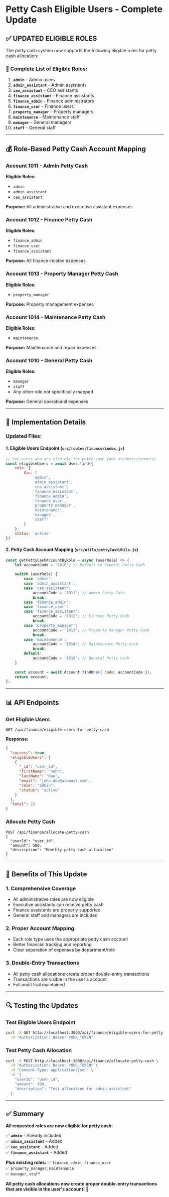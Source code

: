 # Petty Cash Eligible Users - Complete Update

## ✅ **UPDATED ELIGIBLE ROLES**

The petty cash system now supports the following eligible roles for petty cash allocation:

### **🎯 Complete List of Eligible Roles:**

1. **`admin`** - Admin users
2. **`admin_assistant`** - Admin assistants  
3. **`ceo_assistant`** - CEO assistants
4. **`finance_assistant`** - Finance assistants
5. **`finance_admin`** - Finance administrators
6. **`finance_user`** - Finance users
7. **`property_manager`** - Property managers
8. **`maintenance`** - Maintenance staff
9. **`manager`** - General managers
10. **`staff`** - General staff

---

## 💰 **Role-Based Petty Cash Account Mapping**

### **Account 1011 - Admin Petty Cash**
**Eligible Roles:**
- `admin`
- `admin_assistant` 
- `ceo_assistant`

**Purpose:** All administrative and executive assistant expenses

### **Account 1012 - Finance Petty Cash**
**Eligible Roles:**
- `finance_admin`
- `finance_user`
- `finance_assistant`

**Purpose:** All finance-related expenses

### **Account 1013 - Property Manager Petty Cash**
**Eligible Roles:**
- `property_manager`

**Purpose:** Property management expenses

### **Account 1014 - Maintenance Petty Cash**
**Eligible Roles:**
- `maintenance`

**Purpose:** Maintenance and repair expenses

### **Account 1010 - General Petty Cash**
**Eligible Roles:**
- `manager`
- `staff`
- Any other role not specifically mapped

**Purpose:** General operational expenses

---

## 🔧 **Implementation Details**

### **Updated Files:**

#### **1. Eligible Users Endpoint** (`src/routes/finance/index.js`)
```javascript
// Get users who are eligible for petty cash (not students/tenants)
const eligibleUsers = await User.find({
    role: { 
        $in: [
            'admin', 
            'admin_assistant', 
            'ceo_assistant', 
            'finance_assistant',
            'finance_admin', 
            'finance_user', 
            'property_manager', 
            'maintenance', 
            'manager', 
            'staff'
        ] 
    },
    status: 'active'
})
```

#### **2. Petty Cash Account Mapping** (`src/utils/pettyCashUtils.js`)
```javascript
const getPettyCashAccountByRole = async (userRole) => {
    let accountCode = '1010'; // Default to General Petty Cash
    
    switch (userRole) {
        case 'admin':
        case 'admin_assistant':
        case 'ceo_assistant':
            accountCode = '1011'; // Admin Petty Cash
            break;
        case 'finance_admin':
        case 'finance_user':
        case 'finance_assistant':
            accountCode = '1012'; // Finance Petty Cash
            break;
        case 'property_manager':
            accountCode = '1013'; // Property Manager Petty Cash
            break;
        case 'maintenance':
            accountCode = '1014'; // Maintenance Petty Cash
            break;
        default:
            accountCode = '1010'; // General Petty Cash
    }
    
    const account = await Account.findOne({ code: accountCode });
    return account;
};
```

---

## 📊 **API Endpoints**

### **Get Eligible Users**
```http
GET /api/finance/eligible-users-for-petty-cash
```

**Response:**
```json
{
  "success": true,
  "eligibleUsers": [
    {
      "_id": "user_id",
      "firstName": "John",
      "lastName": "Doe",
      "email": "john.doe@alamait.com",
      "role": "admin",
      "status": "active"
    }
  ],
  "total": 25
}
```

### **Allocate Petty Cash**
```http
POST /api/finance/allocate-petty-cash
{
  "userId": "user_id",
  "amount": 500,
  "description": "Monthly petty cash allocation"
}
```

---

## 🎯 **Benefits of This Update**

### **1. Comprehensive Coverage**
- All administrative roles are now eligible
- Executive assistants can receive petty cash
- Finance assistants are properly supported
- General staff and managers are included

### **2. Proper Account Mapping**
- Each role type uses the appropriate petty cash account
- Better financial tracking and reporting
- Clear separation of expenses by department/role

### **3. Double-Entry Transactions**
- All petty cash allocations create proper double-entry transactions
- Transactions are visible in the user's account
- Full audit trail maintained

---

## 🔍 **Testing the Updates**

### **Test Eligible Users Endpoint**
```bash
curl -X GET http://localhost:3000/api/finance/eligible-users-for-petty-cash \
  -H "Authorization: Bearer YOUR_TOKEN"
```

### **Test Petty Cash Allocation**
```bash
curl -X POST http://localhost:3000/api/finance/allocate-petty-cash \
  -H "Authorization: Bearer YOUR_TOKEN" \
  -H "Content-Type: application/json" \
  -d '{
    "userId": "user_id",
    "amount": 300,
    "description": "Test allocation for admin assistant"
  }'
```

---

## ✅ **Summary**

**All requested roles are now eligible for petty cash:**

✅ **`admin`** - Already included  
✅ **`admin_assistant`** - Added  
✅ **`ceo_assistant`** - Added  
✅ **`finance_assistant`** - Added  

**Plus existing roles:**
✅ `finance_admin`, `finance_user`  
✅ `property_manager`, `maintenance`  
✅ `manager`, `staff`  

**All petty cash allocations now create proper double-entry transactions that are visible in the user's account!** 🎉
